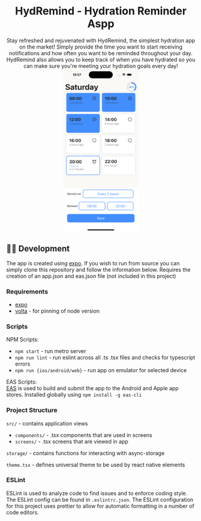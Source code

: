 <h1 align="center">HydRemind - Hydration Reminder Aspp</h1>

<div align="center">
Stay refreshed and rejuvenated with HydRemind, the simplest hydration app on the market!
Simply provide the time you want to start receiving notifications and how often you want to be reminded throughout your day.
HydRemind also allows you to keep track of when you have hydrated so you can make sure you're meeting your hydration goals every day!

<!-- ![App Screenshot](assets/appScreenshot.png) -->
<img src="assets/appScreenshot.png" alt="App Screenshot" width="200"/>

</div>

## 👩‍💻 Development

The app is created using [expo](https://expo.dev/). If you wish to run from source you can simply clone this repository and follow the information below.
Requires the creation of an app.json and eas.json file (not included in this project)

### Requirements

- [expo](https://expo.dev/)
- [volta](https://volta.sh/) - for pinning of node version

### Scripts

NPM Scripts:

- `npm start` - run metro server
- `npm run lint` - run eslint across all .ts .tsx files and checks for typescript errors
- `npm run {ios/android/web}` - run app on emulator for selected device

EAS Scripts:  
[EAS](https://docs.expo.dev/eas/) is used to build and submit the app to the Android and Apple app stores. Installed globally using `npm install -g eas-cli`

### Project Structure

`src/` - contains application views

- `components/` - .tsx components that are used in screens
- `screens/` - .tsx screens that are viewed in app

`storage/` - contains functions for interacting with async-storage

`theme.tsx` - defines universal theme to be used by react native elements

### ESLint

ESLint is used to analyze code to find issues and to enforce coding style. The ESLint config can be found in `.eslintrc.json`.
The ESLint configuration for this project uses prettier to allow for automatic formatting in a number of code editors.

